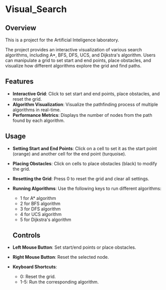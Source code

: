 # Visual_Search

## Overview
This is a project for the Artificial Inteligence laboratory.

The project provides an interactive visualization of various search algorithms, including A*, BFS, DFS, UCS, and Dijkstra's algorithm. Users can manipulate a grid to set start and end points, place obstacles, and visualize how different algorithms explore the grid and find paths.

## Features
- **Interactive Grid**: Click to set start and end points, place obstacles, and reset the grid.
- **Algorithm Visualization**: Visualize the pathfinding process of multiple algorithms in real-time.
- **Performance Metrics**: Displays the number of nodes from the path found by each algorithm.

## Usage
- **Setting Start and End Points**: Click on a cell to set it as the start point (orange) and another cell for the end point (turquoise).
- **Placing Obstacles**: Click on cells to place obstacles (black) to modify the grid.
- **Resetting the Grid**: Press 0 to reset the grid and clear all settings.
- **Running Algorithms**: Use the following keys to run different algorithms:
  - 1 for A* algorithm
  - 2 for BFS algorithm
  - 3 for DFS algorithm
  - 4 for UCS algorithm
  - 5 for Dijkstra's algorithm

  ## Controls
- **Left Mouse Button**: Set start/end points or place obstacles.
- **Right Mouse Button**: Reset the selected node.
- **Keyboard Shortcuts**:
    - 0: Reset the grid.
    - 1-5: Run the corresponding algorithm.
